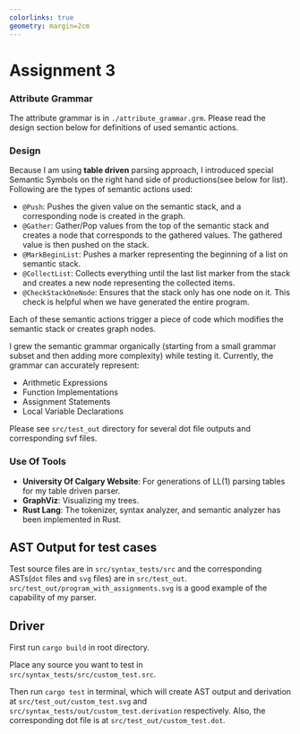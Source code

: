 ```yaml
---
colorlinks: true
geometry: margin=2cm
---
```



# Assignment 3

### Attribute Grammar
The attribute grammar is in `./attribute_grammar.grm`. Please read the design section below for definitions of 
used semantic actions.

### Design
Because I am using **table driven** parsing approach, I introduced special Semantic Symbols on the right hand side of productions(see below for list). 
Following are the types of semantic actions used:

- `@Push`: Pushes the given value on the semantic stack, and a corresponding node is created in the graph.
- `@Gather`: Gather/Pop values from the top of the semantic stack and creates a node that corresponds to the gathered values.
The gathered value is then pushed on the stack.
- `@MarkBeginList`: Pushes a marker representing the beginning of a list on semantic stack.
- `@CollectList`: Collects everything until the last list marker from the stack and creates a new node representing the collected items.
- `@CheckStackOneNode`: Ensures that the stack only has one node on it. This check is helpful when we have generated the entire program.

Each of these semantic actions trigger a piece of code which modifies the semantic stack or creates graph nodes.


I grew the semantic grammar organically (starting from a small grammar subset and then adding more complexity) while testing it.
Currently, the grammar can accurately represent:
- Arithmetic Expressions
- Function Implementations
- Assignment Statements
- Local Variable Declarations 

Please see `src/test_out` directory for several dot file outputs and corresponding svf files.

### Use Of Tools
- **University Of Calgary Website**:  For generations of LL(1) parsing tables for my table driven parser.
- **GraphViz**: Visualizing my trees.
- **Rust Lang**: The tokenizer, syntax analyzer, and semantic analyzer has been implemented in Rust.

## AST Output for test cases
Test source files are in `src/syntax_tests/src` and the corresponding ASTs(`dot` files and `svg` files) are in `src/test_out`.
`src/test_out/program_with_assignments.svg` is a good example of the capability of my parser.

## Driver
First run `cargo build` in root directory.

Place any source you want to test in `src/syntax_tests/src/custom_test.src`.

Then run `cargo test` in terminal, which will create AST output and derivation at `src/test_out/custom_test.svg`
and `src/syntax_tests/out/custom_test.derivation` respectively. Also, the corresponding dot file is at `src/test_out/custom_test.dot`.
